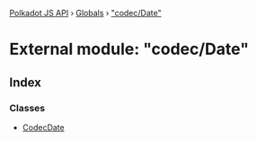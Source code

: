 [Polkadot JS API](../README.md) › [Globals](../globals.md) › ["codec/Date"](_codec_date_.md)

# External module: "codec/Date"

## Index

### Classes

* [CodecDate](../classes/_codec_date_.codecdate.md)
